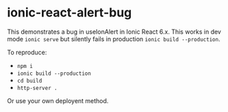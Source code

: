 # ionic-react-alert-bug

This demonstrates a bug in useIonAlert in Ionic React 6.x.  This works in dev mode `ionic serve` but silently fails in production `ionic build --production`.

To reproduce:

- `npm i`
- `ionic build --production`
- `cd build`
- `http-server .`

Or use your own deployent method.
